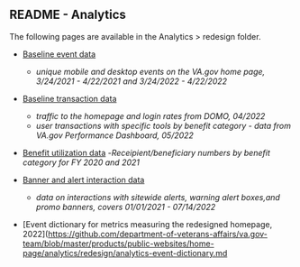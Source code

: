 ## README - Analytics

The following pages are available in the Analytics > redesign folder. 

- [Baseline event data](https://github.com/department-of-veterans-affairs/va.gov-team/blob/master/products/public-websites/home-page/analytics/redesign/baseline-event-data.md) 
   - _unique mobile and desktop events on the VA.gov home page, 3/24/2021 - 4/22/2021 and 3/24/2022 - 4/22/2022_
  
- [Baseline transaction data](https://github.com/department-of-veterans-affairs/va.gov-team/blob/master/products/public-websites/home-page/analytics/redesign/baseline-transaction-data.md)
   - _traffic to the homepage and login rates from DOMO, 04/2022_
   - _user transactions with specific tools by benefit category - data from VA.gov Performance Dashboard, 05/2022_

- [Benefit utilization data](https://github.com/department-of-veterans-affairs/va.gov-team/blob/master/products/public-websites/home-page/analytics/redesign/benefit-utilization-data.md)
   -_Receipient/beneficiary numbers by benefit category for FY 2020 and 2021_

- [Banner and alert interaction data](https://github.com/department-of-veterans-affairs/va.gov-team/blob/master/products/public-websites/home-page/analytics/redesign/banner-and-alert-events.md) 
   - _data on interactions with sitewide alerts, warning alert boxes,and promo banners, covers 01/01/2021 - 07/14/2022_
   
- [Event dictionary for metrics measuring the redesigned homepage, 2022](https://github.com/department-of-veterans-affairs/va.gov-team/blob/master/products/public-websites/home-page/analytics/redesign/analytics-event-dictionary.md

